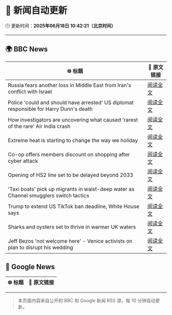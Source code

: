 # 🧠 新闻自动更新

🕒 更新时间：**2025年06月18日 10:42:21（北京时间）**

---

## 🌍 BBC News

| 🌐 标题 | 🔗 原文链接 |
|--------|-------------|
| Russia fears another loss in Middle East from Iran's conflict with Israel | [阅读全文](https://www.bbc.com/news/articles/c3w463pyj90o) |
| Police 'could and should have arrested' US diplomat responsible for Harry Dunn's death | [阅读全文](https://www.bbc.com/news/articles/cj0m8erl3rdo) |
| How investigators are uncovering what caused 'rarest of the rare' Air India crash | [阅读全文](https://www.bbc.com/news/articles/c4gkd555jlko) |
| Extreme heat is starting to change the way we holiday | [阅读全文](https://www.bbc.com/news/articles/czxw6331grxo) |
| Co-op offers members discount on shopping after cyber attack | [阅读全文](https://www.bbc.com/news/articles/cvg85r4yr5jo) |
| Opening of HS2 line set to be delayed beyond 2033 | [阅读全文](https://www.bbc.com/news/articles/cy0wr7nw7wxo) |
| 'Taxi boats' pick up migrants in waist-deep water as Channel smugglers switch tactics | [阅读全文](https://www.bbc.com/news/articles/cpd1l6p8vw9o) |
| Trump to extend US TikTok ban deadline, White House says | [阅读全文](https://www.bbc.com/news/articles/cwyqjepq2e1o) |
| Sharks and oysters set to thrive in warmer UK waters | [阅读全文](https://www.bbc.com/news/articles/cx2gn5e9y33o) |
| Jeff Bezos 'not welcome here' - Venice activists on plan to disrupt his wedding | [阅读全文](https://www.bbc.com/news/articles/cp3kd7qz6n1o) |

## 📰 Google News

| 🌐 标题 | 🔗 原文链接 |
|--------|-------------|

---
> 本页面内容来自公开的 BBC 和 Google 新闻 RSS 源，每 10 分钟自动更新。